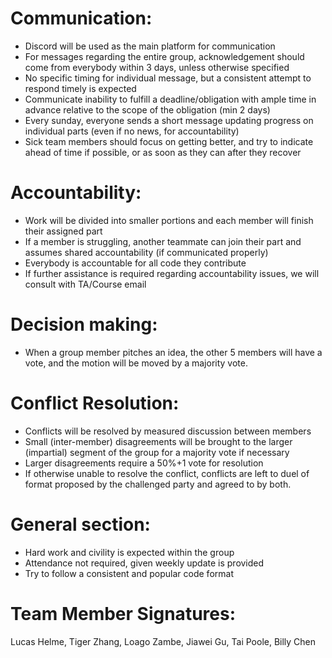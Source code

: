 # Communication:
- Discord will be used as the main platform for communication
- For messages regarding the entire group, acknowledgement should come from everybody within 3 days, unless otherwise specified
- No specific timing for individual message, but a consistent attempt to respond timely is expected
- Communicate inability to fulfill a deadline/obligation with ample time in advance relative to the scope of the obligation (min 2 days)
- Every sunday, everyone sends a short message updating progress on individual parts (even if no news, for accountability)
- Sick team members should focus on getting better, and try to indicate ahead of time if possible, or as soon as they can after they recover

# Accountability:
- Work will be divided into smaller portions and each member will finish their assigned part
- If a member is struggling, another teammate can join their part and assumes shared accountability (if communicated properly)
- Everybody is accountable for all code they contribute
- If further assistance is required regarding accountability issues, we will consult with TA/Course email

# Decision making:
- When a group member pitches an idea, the other 5 members will have a vote, and the motion will be moved by a majority vote.

# Conflict Resolution:
- Conflicts will be resolved by measured discussion between members
- Small (inter-member) disagreements will be brought to the larger (impartial) segment of the group for a majority vote if necessary
- Larger disagreements require a 50%+1 vote for resolution
- If otherwise unable to resolve the conflict, conflicts are left to duel of format proposed by the challenged party and agreed to by both.

# General section:
- Hard work and civility is expected within the group
- Attendance not required, given weekly update is provided
- Try to follow a consistent and popular code format

# Team Member Signatures:

Lucas Helme, Tiger Zhang, Loago Zambe, Jiawei Gu, Tai Poole, Billy Chen

